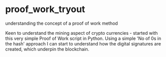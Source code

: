 # proof_work_tryout
understanding the concept of a proof of work method

Keen to understand the mining aspect of crypto currencies - started with this very simple Proof of Work script in Python. Using a simple 'No of 0s in the hash' approach I can start to understand how the digital signatures are created, which underpin the blockchain.
